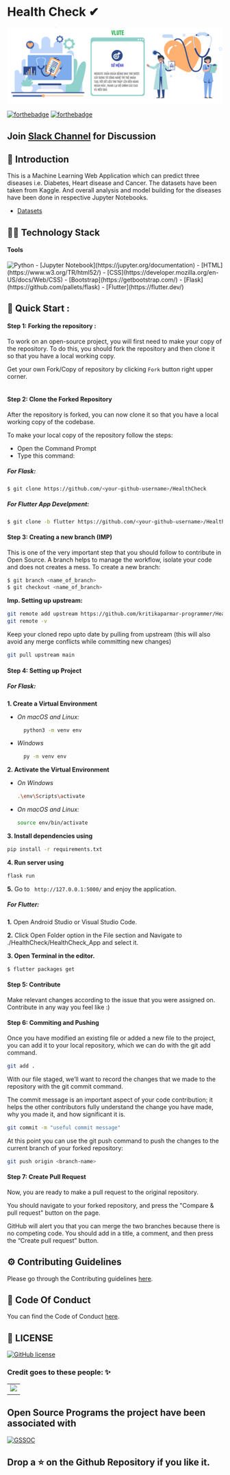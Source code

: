 # Health Check ✔

<p align="center">
  <a href="https://github.com/kritikaparmar-programmer/HealthCheck">
    <img src="https://github.com/kritikaparmar-programmer/HealthCheck/blob/main/static/bg_healthcheck.png" alt="image" >
  </a>

[![forthebadge](https://forthebadge.com/images/badges/built-with-love.svg)](https://forthebadge.com)
[![forthebadge](https://forthebadge.com/images/badges/made-with-python.svg)](https://forthebadge.com)

<p align="center"><h2>Join <a href="https://join.slack.com/t/newworkspace-bzg8318/shared_invite/zt-mkgixmly-GFjx2bFPetz837_V24h_1Q">Slack Channel</a> for Discussion</h2></p>

## 👀 Introduction

This is a Machine Learning Web Application which can predict three diseases i.e. Diabetes, Heart disease and Cancer. The datasets have been taken from Kaggle. And overall analysis and model building for the diseases have been done in respective Jupyter Notebooks.

- [Datasets](https://github.com/kritikaparmar-programmer/HealthCheck/tree/main/Datasets)

## 👩‍💻 Technology Stack

#### **Tools**

<img alt="Python" src="https://img.shields.io/badge/Python-3776AB?style=for-the-badge&logo=python&logoColor=white"/> 
- [Jupyter Notebook](https://jupyter.org/documentation)
- [HTML](https://www.w3.org/TR/html52/)
- [CSS](https://developer.mozilla.org/en-US/docs/Web/CSS)
- [Bootstrap](https://getbootstrap.com/)
- [Flask](https://github.com/pallets/flask)
- [Flutter](https://flutter.dev/)


## 🚀 Quick Start :

#### Step 1: Forking the repository :

To work on an open-source project, you will first need to make your copy of the repository. To do this, you should fork the repository and then clone it so that you have a local working copy.

Get your own Fork/Copy of repository by clicking `Fork` button right upper corner.<br><br>

#### Step 2: Clone the Forked Repository

After the repository is forked, you can now clone it so that you have a local working copy of the codebase.

To make your local copy of the repository follow the steps:
- Open the Command Prompt
- Type this command:
  
##### For Flask:
```bash
$ git clone https://github.com/<your-github-username>/HealthCheck
```
##### For Flutter App Develpment:
```bash
$ git clone -b flutter https://github.com/<your-github-username>/HealthCheck
```

#### Step 3: Creating a new branch (IMP)
This is one of the very important step that you should follow to contribute in Open Source. A branch helps to manage the workflow, isolate your code and does not creates a mess. To create a new branch:
  
```bash
$ git branch <name_of_branch>
$ git checkout <name_of_branch>
```

**Imp. Setting up upstream:**
```bash
git remote add upstream https://github.com/kritikaparmar-programmer/HealthCheck
git remote -v
```
Keep your cloned repo upto date by pulling from upstream (this will also avoid any merge conflicts while committing new changes)
```bash
git pull upstream main
```

#### Step 4: Setting up Project

##### For Flask:
**1. Create a Virtual Environment**

- *On macOS and Linux:*
  ```bash
    python3 -m venv env
  ```
- *Windows*
  ```bash
    py -m venv env
  ````

**2. Activate the Virtual Environment**
  - *On Windows*
    ```bash
    .\env\Scripts\activate
    ```
  - *On macOS and Linux:*
    ```bash
    source env/bin/activate
    ```

**3. Install dependencies using**
```bash
pip install -r requirements.txt
```

**4. Run server using**

```bash
flask run
```

**5.** Go to ` http://127.0.0.1:5000/` and enjoy the application.

##### For Flutter:
**1.** Open Android Studio or Visual Studio Code.

**2.** Click Open Folder option in the File section and Navigate to ./HealthCheck/HealthCheck_App and select it.

**3. Open Terminal in the editor.**

```bash
$ flutter packages get
```

#### Step 5: Contribute
Make relevant changes according to the issue that you were assigned on. Contribute in any way you feel like :)

#### Step 6: Commiting and Pushing
Once you have modified an existing file or added a new file to the project, you can add it to your local repository, which we can do with the git add command.

```bash
git add .
```
With our file staged, we’ll want to record the changes that we made to the repository with the git commit command.

The commit message is an important aspect of your code contribution; it helps the other contributors fully understand the change you have made, why you made it, and how significant it is.

```bash
git commit -m "useful commit message"
```

At this point you can use the git push command to push the changes to the current branch of your forked repository:

```bash
git push origin <branch-name>
```

#### Step 7: Create Pull Request
Now, you are ready to make a pull request to the original repository.

You should navigate to your forked repository, and press the "Compare & pull request" button on the page.

GitHub will alert you that you can merge the two branches because there is no competing code. You should add in a title, a comment, and then press the “Create pull request” button.

## ⚙ Contributing Guidelines
Please go through the Contributing guidelines <a href="https://github.com/kritikaparmar-programmer/HealthCheck/blob/main/CONTRIBUTING.md">here</a>.
## 📖 Code Of Conduct
You can find the Code of Conduct <a href="https://github.com/kritikaparmar-programmer/HealthCheck/blob/main/CODE_OF_CONDUCT.md">here</a>.


## 📜 LICENSE

[![GitHub license](https://img.shields.io/github/license/kritikaparmar-programmer/HealthCheck?logo=github)](https://github.com/kritikaparmar-programmer/HealthCheck/blob/main/LICENSE)

### Credit goes to these people: ✨

<table>
	<tr>
		<td>
			<a href="https://github.com/kritikaparmar-programmer/HealthCheck/graphs/contributors">
  <img src="https://contrib.rocks/image?repo=kritikaparmar-programmer/HealthCheck" />
</a>
		</td>
	</tr>
</table>

## Open Source Programs the project have been associated with
[![GSSOC](https://gssoc.girlscript.tech/images/favicon/favicon.png)](https://gssoc.girlscript.tech/)


## Drop a ⭐ on the Github Repository if you like it.<br><br>
